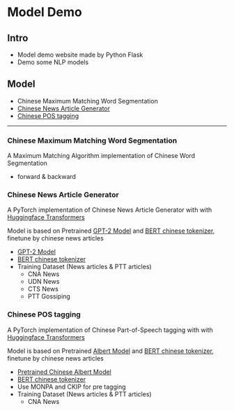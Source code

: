 # Model Demo

## Intro

- Model demo website made by Python Flask
- Demo some NLP models


## Model

- Chinese Maximum Matching Word Segmentation
- [Chinese News Article Generator](https://github.com/GoodWeather0322/Chinese-News-Generator)
- [Chinese POS tagging](https://github.com/GoodWeather0322/Chinese_POS)   

------

### Chinese Maximum Matching Word Segmentation

A Maximum Matching Algorithm implementation of Chinese Word Segmentation 

- forward & backward

### Chinese News Article Generator

A PyTorch implementation of Chinese News Article Generator with with [Huggingface Transformers](https://github.com/huggingface/transformers)

Model is based on Pretrained [GPT-2 Model](https://github.com/openai/gpt-2) and [BERT chinese tokenizer](https://github.com/google-research/bert), finetune by chinese news articles

- [GPT-2 Model](https://github.com/openai/gpt-2)
- [BERT chinese tokenizer](https://github.com/google-research/bert)
- Training Dataset (News articles & PTT articles)
    - CNA News
    - UDN News
    - CTS News
    - PTT Gossiping

### Chinese POS tagging
A PyTorch implementation of Chinese Part-of-Speech tagging with with [Huggingface Transformers](https://github.com/huggingface/transformers)

Model is based on Pretrained [Albert Model](https://github.com/google-research/albert) and [BERT chinese tokenizer](https://github.com/google-research/bert), finetune by chinese news articles

- [Pretrained Chinese Albert Model](https://github.com/brightmart/albert_zh)
- [BERT chinese tokenizer](https://github.com/google-research/bert)
- Use MONPA and CKIP for pre tagging
- Training Dataset (News articles & PTT articles) 
    - CNA News

